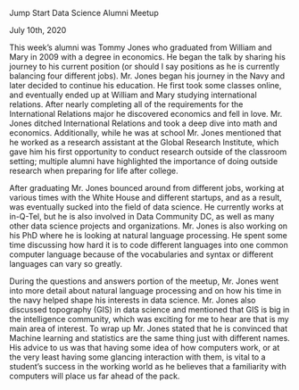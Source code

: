 Jump Start Data Science Alumni Meetup

July 10th, 2020

This week’s alumni was Tommy Jones who graduated from William and Mary in 2009 with a degree in economics. He began the talk by sharing his journey to his current position (or should I say positions as he is currently balancing four different jobs). Mr. Jones began his journey in the Navy and later decided to continue his education. He first took some classes online, and eventually ended up at William and Mary studying international relations. After nearly completing all of the requirements for the International Relations major he discovered economics and fell in love. Mr. Jones ditched International Relations and took a deep dive into math and economics. Additionally, while he was at school Mr. Jones mentioned that he worked as a research assistant at the Global Research Institute, which gave him his first opportunity to conduct research outside of the classroom setting; multiple alumni have highlighted the importance of doing outside research when preparing for life after college.

After graduating Mr. Jones bounced around from different jobs, working at various times with the White House and different startups, and as a result, was eventually sucked into the field of data science. He currently works at in-Q-Tel, but he is also involved in Data Community DC, as well as many other data science projects and organizations. Mr. Jones is also working on his PhD where he is looking at natural language processing. He spent some time discussing how hard it is to code different languages into one common computer language because of the vocabularies and syntax or different languages can vary so greatly. 

During the questions and answers portion of the meetup, Mr. Jones went into more detail about natural language processing and on how his time in the navy helped shape his interests in data science. Mr. Jones also discussed topography (GIS) in data science and mentioned that GIS is big in the intelligence community, which was exciting for me to hear are that is my main area of interest. To wrap up Mr. Jones stated that he is convinced that Machine learning and statistics are the same thing just with different names. His advice to us was that having some idea of how computers work, or at the very least having some glancing interaction with them, is vital to a student’s success in the working world as he believes that a familiarity with computers will place us far ahead of the pack. 
